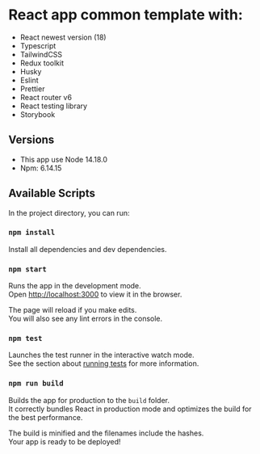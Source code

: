 # React app common template with:

- React newest version (18)
- Typescript
- TailwindCSS
- Redux toolkit
- Husky
- Eslint
- Prettier
- React router v6
- React testing library
- Storybook

## Versions

- This app use Node 14.18.0
- Npm: 6.14.15

## Available Scripts

In the project directory, you can run:

### `npm install`

Install all dependencies and dev dependencies.

### `npm start`

Runs the app in the development mode.\
Open [http://localhost:3000](http://localhost:3000) to view it in the browser.

The page will reload if you make edits.\
You will also see any lint errors in the console.

### `npm test`

Launches the test runner in the interactive watch mode.\
See the section about [running tests](https://facebook.github.io/create-react-app/docs/running-tests) for more information.

### `npm run build`

Builds the app for production to the `build` folder.\
It correctly bundles React in production mode and optimizes the build for the best performance.

The build is minified and the filenames include the hashes.\
Your app is ready to be deployed!
